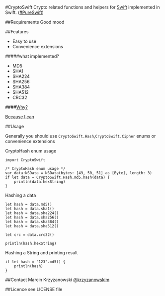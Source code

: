 #CryptoSwift
Crypto related functions and helpers for [Swift](https://developer.apple.com/swift/) implemented in Swift. ([#PureSwift](https://twitter.com/hashtag/pureswift))

##Requirements
Good mood

##Features

- Easy to use
- Convenience extensions

#####what implemented?
- MD5
- SHA1
- SHA224
- SHA256
- SHA384
- SHA512
- CRC32

####[Why?](https://github.com/krzyzanowskim/CryptoSwift/issues/5)

[Because I can](https://github.com/krzyzanowskim/CryptoSwift/issues/5#issuecomment-53379391)

##Usage

Generally you should use `CryptoSwift.Hash`,`CryptoSwift.Cipher` enums or convenience extensions

CryptoHash enum usage

    import CryptoSwift
    
    /* CryptoHash enum usage */
    var data:NSData = NSData(bytes: [49, 50, 51] as [Byte], length: 3)
    if let data = CryptoSwift.Hash.md5.hash(data) {
        println(data.hexString)
    }
    
Hashing a data
	
	let hash = data.md5()
	let hash = data.sha1()
    let hash = data.sha224()
	let hash = data.sha256()
	let hash = data.sha384()
	let hash = data.sha512()
	
	let crc = data.crc32()
	
	println(hash.hexString)
	
Hashing a String and printing result

    if let hash = "123".md5() {
        println(hash)
    }
    
##Contact
Marcin Krzyżanowski [@krzyzanowskim](http://twitter.com/krzyzanowskim)

##Licence
see LICENSE file
